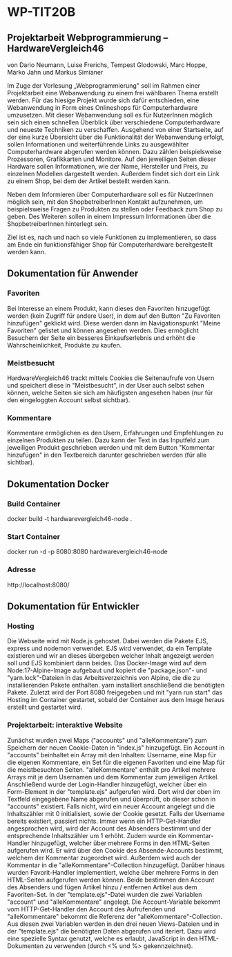 # WP-TIT20B

## Projektarbeit Webprogrammierung – HardwareVergleich46

von Dario Neumann, Luise Frerichs, Tempest Glodowski, Marc Hoppe, Marko Jahn und Markus Simianer

Im Zuge der Vorlesung „Webprogrammierung" soll im Rahmen einer Projektarbeit eine Webanwendung zu einem frei wählbaren Thema erstellt werden. Für das hiesige Projekt wurde sich dafür entschieden, eine Webanwendung in Form eines Onlineshops für Computerhardware umzusetzen. Mit dieser Webanwendung soll es für NutzerInnen möglich sein sich einen schnellen Überblick über verschiedene Computerhardware und neueste Techniken zu verschaffen. Ausgehend von einer Startseite, auf der eine kurze Übersicht über die Funktionalität der Webanwendung erfolgt, sollen Informationen und weiterführende Links zu ausgewählter Computerhardware abgerufen werden können. Dazu zählen beispielsweise Prozessoren, Grafikkarten und Monitore. Auf den jeweiligen Seiten dieser Hardware sollen Informationen, wie der Name, Hersteller und Preis, zu einzelnen Modellen dargestellt werden. Außerdem findet sich dort ein Link zu einem Shop, bei dem der Artikel bestellt werden kann.

Neben dem Informieren über Computerhardware soll es für NutzerInnen möglich sein, mit den ShopbetreiberInnen Kontakt aufzunehmen, um beispielsweise Fragen zu Produkten zu stellen oder Feedback zum Shop zu geben. Des Weiteren sollen in einem Impressum Informationen über die ShopbetreiberInnen hinterlegt sein.

Ziel ist es, nach und nach so viele Funktionen zu implementieren, so dass am Ende ein funktionsfähiger Shop für Computerhardware bereitgestellt werden kann.

## Dokumentation für Anwender

### Favoriten

Bei Interesse an einem Produkt, kann dieses den Favoriten hinzugefügt werden (kein Zugriff für andere User), in dem auf den Button "Zu Favoriten hinzufügen" geklickt wird. Diese werden dann im Navigationspunkt "Meine Favoriten" gelistet und können angesehen werden. Dies ermöglicht Besuchern der Seite ein besseres Einkaufserlebnis und erhöht die Wahrscheinlichkeit, Produkte zu kaufen.

### Meistbesucht

HardwareVergleich46 trackt mittels Cookies die Seitenaufrufe von Usern und speichert diese in "Meistbesucht", in der User auch selbst sehen können, welche Seiten sie sich am häufigsten angesehen haben (nur für den eingeloggten Account selbst sichtbar).

### Kommentare

Kommentare ermöglichen es den Usern, Erfahrungen und Empfehlungen zu einzelnen Produkten zu teilen. Dazu kann der Text in das Inputfeld zum jeweiligen Produkt geschrieben werden und mit dem Button "Kommentar hinzufügen" in den Textbereich darunter geschrieben werden (für alle sichtbar).

## Dokumentation Docker

### Build Container

docker build -t hardwarevergleich46-node .

### Start Container

docker run -d -p 8080:8080 hardwarevergleich46-node

### Adresse

http://localhost:8080/

## Dokumentation für Entwickler

### Hosting

Die Webseite wird mit Node.js gehostet. Dabei werden die Pakete EJS, express und nodemon verwendet. EJS wird verwendet, da ein Template existieren und wir an dieses übergeben welcher Inhalt angezeigt werden soll und EJS kombiniert dann beides. Das Docker-Image wird auf dem Node:17-Alpine-Image aufgebaut und kopiert die "package.json"- und "yarn.lock"-Dateien in das Arbeitsverzeichnis von Alpine, die die zu installierenden Pakete enthalten. yarn installiert anschließend die benötigten Pakete. Zuletzt wird der Port 8080 freigegeben und mit "yarn run start" das Hosting im Container gestartet, sobald der Container aus dem Image heraus erstellt und gestartet wird.

### Projektarbeit: interaktive Website

Zunächst wurden zwei Maps ("accounts" und "alleKommentare") zum Speichern der neuen Cookie-Daten in "index.js" hinzugefügt. Ein Account in "accounts" beinhaltet ein Array mit den Inhalten: Username, eine Map für die eigenen Kommentare, ein Set für die eigenen Favoriten und eine Map für die meistbesuchten Seiten. "alleKommentare" enthält pro Artikel mehrere Arrays mit je dem Usernamen und dem Kommentar zum jeweiligen Artikel. Anschließend wurde der Login-Handler hinzugefügt, welcher über ein Form-Element in der "template.ejs" aufgerufen wird. Dort wird der oben im Textfeld eingegebene Name abgerufen und überprüft, ob dieser schon in "accounts" existiert. Falls nicht, wird ein neuer Account angelegt und die Inhaltszähler mit 0 initialisiert, sowie der Cookie gesetzt. Falls der Username bereits existiert, passiert nichts. Immer wenn ein HTTP-Get-Handler angesprochen wird, wird der Account des Absenders bestimmt und der entsprechende Inhaltszähler um 1 erhöht. Zudem wurde ein Kommentar-Handler hinzugefügt, welcher über mehrere Forms in den HTML-Seiten aufgerufen wird. Er wird über den Cookie des Absende-Accounts bestimmt, welchem der Kommentar zugeordnet wird. Außerdem wird auch der Kommentar in die "alleKommentare"-Collection hinzugefügt. Darüber hinaus wurden Favorit-Handler implementiert, welche über mehrere Forms in den HTML-Seiten aufgerufen werden können. Beide bestimmen den Account des Absenders und fügen Artikel hinzu / entfernen Artikel aus dem Favoriten-Set.
In der "template.ejs"-Datei wurden die zwei Variablen "account" und "alleKommentare" angelegt. Die Account-Variable bekommt vom HTTP-Get-Handler den Account des Aufrufenden und "alleKommentare" bekommt die Referenz der "alleKommentare"-Collection. Aus diesen zwei Variablen werden in den drei neuen Views-Dateien und in der "template.ejs" die benötigten Daten abgerufen und iteriert. Dazu wird eine spezielle Syntax genutzt, welche es erlaubt, JavaScript in den HTML-Dokumenten zu verwenden (durch <% und %> gekennzeichnet).
